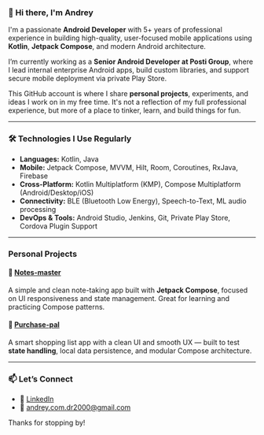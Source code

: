 ### 👋 Hi there, I'm Andrey

I'm a passionate **Android Developer** with 5+ years of professional experience in building high-quality, user-focused mobile applications using **Kotlin**, **Jetpack Compose**, and modern Android architecture.

I’m currently working as a **Senior Android Developer at Posti Group**, where I lead internal enterprise Android apps, build custom libraries, and support secure mobile deployment via private Play Store.

This GitHub account is where I share **personal projects**, experiments, and ideas I work on in my free time. It's not a reflection of my full professional experience, but more of a place to tinker, learn, and build things for fun.

---

### 🛠️ Technologies I Use Regularly

- **Languages:** Kotlin, Java
- **Mobile:** Jetpack Compose, MVVM, Hilt, Room, Coroutines, RxJava, Firebase
- **Cross-Platform:** Kotlin Multiplatform (KMP), Compose Multiplatform (Android/Desktop/iOS)
- **Connectivity:** BLE (Bluetooth Low Energy), Speech-to-Text, ML audio processing
- **DevOps & Tools:** Android Studio, Jenkins, Git, Private Play Store, Cordova Plugin Support

---

### Personal Projects

#### 📝 [Notes-master](https://github.com/DreHubOff/notes-master)
A simple and clean note-taking app built with **Jetpack Compose**, focused on UI responsiveness and state management. Great for learning and practicing Compose patterns.

#### 🛒 [Purchase-pal](https://github.com/DreHubOff/Purchase-pal)
A smart shopping list app with a clean UI and smooth UX — built to test **state handling**, local data persistence, and modular Compose architecture.

---

### 📫 Let’s Connect

- 🔗 [LinkedIn](https://linkedin.com/in/andres-aleksandrovych-2425811b3)
- 📧 andrey.com.dr2000@gmail.com

Thanks for stopping by!
